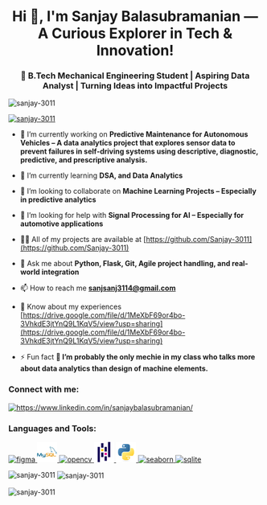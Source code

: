 <h1 align="center">Hi 👋, I'm Sanjay Balasubramanian — A Curious Explorer in Tech & Innovation!</h1>
<h3 align="center">🚀 B.Tech Mechanical Engineering Student | Aspiring Data Analyst | Turning Ideas into Impactful Projects</h3>

<p align="left"> <img src="https://komarev.com/ghpvc/?username=sanjay-3011&label=Profile%20views&color=0e75b6&style=flat" alt="sanjay-3011" /> </p>

<p align="left"> <a href="https://github.com/ryo-ma/github-profile-trophy"><img src="https://github-profile-trophy.vercel.app/?username=sanjay-3011" alt="sanjay-3011" /></a> </p>

- 🔭 I’m currently working on **Predictive Maintenance for Autonomous Vehicles – A data analytics project that explores sensor data to prevent failures in self-driving systems using descriptive, diagnostic, predictive, and prescriptive analysis.**

- 🌱 I’m currently learning **DSA, and Data Analytics**

- 👯 I’m looking to collaborate on **Machine Learning Projects – Especially in predictive analytics**

- 🤝 I’m looking for help with **Signal Processing for AI – Especially for automotive applications**

- 👨‍💻 All of my projects are available at [https://github.com/Sanjay-3011](https://github.com/Sanjay-3011)

- 💬 Ask me about **Python, Flask, Git, Agile project handling, and real-world integration**

- 📫 How to reach me **sanjsanj3114@gmail.com**

- 📄 Know about my experiences [https://drive.google.com/file/d/1MeXbF69or4bo-3VhkdE3jtYnQ9L1KqV5/view?usp=sharing](https://drive.google.com/file/d/1MeXbF69or4bo-3VhkdE3jtYnQ9L1KqV5/view?usp=sharing)

- ⚡ Fun fact **🤖 I’m probably the only mechie in my class who talks more about data analytics than design of machine elements.**

<h3 align="left">Connect with me:</h3>
<p align="left">
<a href="https://linkedin.com/in/sanjaybalasubramanian/" target="blank"><img align="center" src="https://raw.githubusercontent.com/rahuldkjain/github-profile-readme-generator/master/src/images/icons/Social/linked-in-alt.svg" alt="https://www.linkedin.com/in/sanjaybalasubramanian/" height="30" width="40" /></a>
</p>

<h3 align="left">Languages and Tools:</h3>
<p align="left"> <a href="https://www.figma.com/" target="_blank" rel="noreferrer"> <img src="https://www.vectorlogo.zone/logos/figma/figma-icon.svg" alt="figma" width="40" height="40"/> </a> <a href="https://www.mysql.com/" target="_blank" rel="noreferrer"> <img src="https://raw.githubusercontent.com/devicons/devicon/master/icons/mysql/mysql-original-wordmark.svg" alt="mysql" width="40" height="40"/> </a> <a href="https://opencv.org/" target="_blank" rel="noreferrer"> <img src="https://www.vectorlogo.zone/logos/opencv/opencv-icon.svg" alt="opencv" width="40" height="40"/> </a> <a href="https://pandas.pydata.org/" target="_blank" rel="noreferrer"> <img src="https://raw.githubusercontent.com/devicons/devicon/2ae2a900d2f041da66e950e4d48052658d850630/icons/pandas/pandas-original.svg" alt="pandas" width="40" height="40"/> </a> <a href="https://www.python.org" target="_blank" rel="noreferrer"> <img src="https://raw.githubusercontent.com/devicons/devicon/master/icons/python/python-original.svg" alt="python" width="40" height="40"/> </a> <a href="https://seaborn.pydata.org/" target="_blank" rel="noreferrer"> <img src="https://seaborn.pydata.org/_images/logo-mark-lightbg.svg" alt="seaborn" width="40" height="40"/> </a> <a href="https://www.sqlite.org/" target="_blank" rel="noreferrer"> <img src="https://www.vectorlogo.zone/logos/sqlite/sqlite-icon.svg" alt="sqlite" width="40" height="40"/> </a> </p>

<p><img align="left" src="https://github-readme-stats.vercel.app/api/top-langs?username=sanjay-3011&show_icons=true&locale=en&layout=compact" alt="sanjay-3011" /></p>

<p>&nbsp;<img align="center" src="https://github-readme-stats.vercel.app/api?username=sanjay-3011&show_icons=true&locale=en" alt="sanjay-3011" /></p>

<p><img align="center" src="https://github-readme-streak-stats.herokuapp.com/?user=sanjay-3011&" alt="sanjay-3011" /></p>
